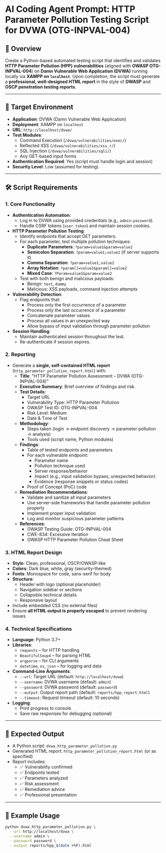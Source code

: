 # AI Coding Agent Prompt: HTTP Parameter Pollution Testing Script for DVWA (OTG-INPVAL-004)

## 📌 Overview
Create a Python-based automated testing script that identifies and validates **HTTP Parameter Pollution (HPP) vulnerabilities** (aligned with **OWASP OTG-INPVAL-004**) on **Damn Vulnerable Web Application (DVWA)** running locally via **XAMPP on `localhost`**. Upon completion, the script must generate a **professional, well-designed HTML report** in the style of **OWASP** and **OSCP penetration testing reports**.

---

## 🎯 Target Environment
- **Application**: DVWA (Damn Vulnerable Web Application)
- **Deployment**: XAMPP on `localhost`
- **URL**: `http://localhost/dvwa/`
- **Test Modules**:
  - Command Execution (`/dvwa/vulnerabilities/exec/`)
  - Reflected XSS (`/dvwa/vulnerabilities/xss_r/`)
  - SQL Injection (`/dvwa/vulnerabilities/sqli/`)
  - Any GET-based input forms
- **Authentication Required**: Yes (script must handle login and session)
- **Security Level**: Low (assumed for testing)

---

## 🛠️ Script Requirements

### 1. **Core Functionality**
- **Authentication Automation**:
  - Log in to DVWA using provided credentials (e.g., `admin:password`).
  - Handle CSRF tokens (`user_token`) and maintain session cookies.
- **HTTP Parameter Pollution Testing**:
  - Identify endpoints that accept GET parameters.
  - For each parameter, test multiple pollution techniques:
    - **Duplicate Parameters**: `?param=value1&param=value2`
    - **Semicolon Separation**: `?param=value1;value2` (if server supports it)
    - **Comma Separation**: `?param=value1,value2` 
    - **Array Notation**: `?param[]=value1&param[]=value2`
    - **Mixed Case**: `?Param=value1&param=value2`
  - Test with both benign and malicious payloads:
    - Benign: `test`, `dummy`
    - Malicious: XSS payloads, command injection attempts
- **Vulnerability Detection**:
  - Flag endpoints that:
    - Process only the first occurrence of a parameter
    - Process only the last occurrence of a parameter
    - Concatenate parameter values
    - Process all values in an unexpected way
    - Allow bypass of input validation through parameter pollution
- **Session Handling**:
  - Maintain authenticated session throughout the test.
  - Re-authenticate if session expires.

### 2. **Reporting**
- Generate a **single, self-contained HTML report** (`http_parameter_pollution_report.html`) with:
  - **Title**: "HTTP Parameter Pollution Assessment – DVWA (OTG-INPVAL-004)"
  - **Executive Summary**: Brief overview of findings and risk.
  - **Test Details**:
    - Target URL
    - Vulnerability Type: HTTP Parameter Pollution
    - OWASP Test ID: OTG-INPVAL-004
    - Risk Level: Medium
    - Date & Time of Test
  - **Methodology**:
    - Steps taken (login → endpoint discovery → parameter pollution → analysis)
    - Tools used (script name, Python modules)
  - **Findings**:
    - Table of tested endpoints and parameters
    - For each vulnerable endpoint:
      - Parameter name
      - Pollution technique used
      - Server response/behavior
      - Impact (e.g., input validation bypass, unexpected behavior)
      - Evidence (response snippets or status codes)
    - Proof of Concept (PoC) code
  - **Remediation Recommendations**:
    - Validate and sanitize all input parameters
    - Use server-side frameworks that handle parameter pollution properly
    - Implement proper input validation
    - Log and monitor suspicious parameter patterns
  - **References**:
    - OWASP Testing Guide: OTG-INPVAL-004
    - CWE-834: Excessive Iteration
    - OWASP HTTP Parameter Pollution Cheat Sheet

### 3. **HTML Report Design**
- **Style**: Clean, professional, OSCP/OWASP-like
- **Colors**: Dark blue, white, gray (security-themed)
- **Fonts**: Monospace for code, sans-serif for body
- **Structure**:
  - Header with logo (optional placeholder)
  - Navigation sidebar or sections
  - Collapsible technical details
  - Responsive layout
- Include embedded CSS (no external files)
- Ensure **all HTML output is properly escaped** to prevent rendering issues

### 4. **Technical Specifications**
- **Language**: Python 3.7+
- **Libraries**:
  - `requests` – for HTTP handling
  - `BeautifulSoup4` – for parsing HTML
  - `argparse` – for CLI arguments
  - `datetime`, `os`, `json` – for logging and data
- **Command-Line Arguments**:
  - `--url`: Target URL (default: `http://localhost/dvwa`)
  - `--username`: DVWA username (default: `admin`)
  - `--password`: DVWA password (default: `password`)
  - `--output`: Output report path (default: `reports/hpp_report.html`)
  - `--timeout`: Request timeout (default: 10 seconds)
- **Logging**:
  - Print progress to console
  - Save raw responses for debugging (optional)

---

## 🧾 Expected Output
- A Python script: `dvwa_http_parameter_pollution.py`
- Generated HTML report: `http_parameter_pollution_report.html` (or as specified)
- Report includes:
  - ✅ Vulnerability confirmed
  - ✅ Endpoints tested
  - ✅ Parameters analyzed
  - ✅ Risk assessment
  - ✅ Remediation advice
  - ✅ Professional presentation

---

## 📝 Example Usage
```bash
python dvwa_http_parameter_pollution.py \
  --url http://localhost/dvwa \
  --username admin \
  --password password \
  --output reports/hpp_$(date +%F).html
